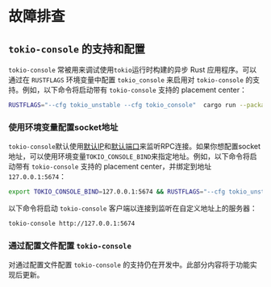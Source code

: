 # 故障排查

## `tokio-console` 的支持和配置

`tokio-console` 常被用来调试使用`tokio`运行时构建的异步 Rust 应用程序。可以通过在 `RUSTFLAGS` 环境变量中配置 `tokio_console` 来启用对 `tokio-console` 的支持。例如，以下命令将启动带有 `tokio-console` 支持的 placement center：

```bash
RUSTFLAGS="--cfg tokio_unstable --cfg tokio_console"  cargo run --package cmd --bin placement-center
```

### 使用环境变量配置socket地址

`tokio-console`默认使用[默认IP](https://docs.rs/console-subscriber/latest/console_subscriber/struct.Server.html#associatedconstant.DEFAULT_IP)和[默认端口](https://docs.rs/console-subscriber/latest/console_subscriber/struct.Server.html#associatedconstant.DEFAULT_PORT)来监听RPC连接。如果你想配置socket地址，可以使用环境变量`TOKIO_CONSOLE_BIND`来指定地址。例如，以下命令将启动带有 `tokio-console` 支持的 placement center，并绑定到地址 `127.0.0.1:5674`：

```bash
export TOKIO_CONSOLE_BIND=127.0.0.1:5674 && RUSTFLAGS="--cfg tokio_unstable --cfg tokio_console"  cargo run --package cmd --bin placement-center
```

以下命令将启动 `tokio-console` 客户端以连接到监听在自定义地址上的服务器：

```bash
tokio-console http://127.0.0.1:5674
```

### 通过配置文件配置 `tokio-console`

对通过配置文件配置 `tokio-console` 的支持仍在开发中。此部分内容将于功能实现后更新。
